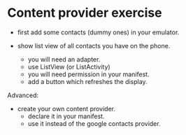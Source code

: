 # Content provider exercise

- first add some contacts (dummy ones) in your emulator.

- show list view of all contacts you have on the phone.
    - you will need an adapter.
    - use ListView (or ListActivity)
    - you will need permission in your manifest.
    - add a button which refreshes the display.

Advanced:
- create your own content provider.
    - declare it in your manifest.
    - use it instead of the google contacts provider.
